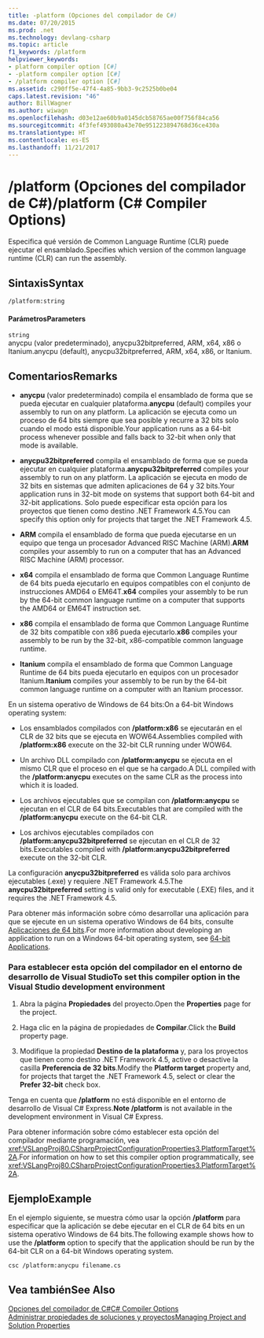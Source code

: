 ```yaml
---
title: -platform (Opciones del compilador de C#)
ms.date: 07/20/2015
ms.prod: .net
ms.technology: devlang-csharp
ms.topic: article
f1_keywords: /platform
helpviewer_keywords:
- platform compiler option [C#]
- -platform compiler option [C#]
- /platform compiler option [C#]
ms.assetid: c290ff5e-47f4-4a85-9bb3-9c2525b0be04
caps.latest.revision: "46"
author: BillWagner
ms.author: wiwagn
ms.openlocfilehash: d03e12ae60b9a0145dcb58765ae00f756f84ca56
ms.sourcegitcommit: 4f3fef493080a43e70e951223894768d36ce430a
ms.translationtype: HT
ms.contentlocale: es-ES
ms.lasthandoff: 11/21/2017
---
```

# <a name="platform-c-compiler-options"></a><span data-ttu-id="ac0b2-102">/platform (Opciones del compilador de C#)</span><span class="sxs-lookup"><span data-stu-id="ac0b2-102">/platform (C# Compiler Options)</span></span>
<span data-ttu-id="ac0b2-103">Especifica qué versión de Common Language Runtime (CLR) puede ejecutar el ensamblado.</span><span class="sxs-lookup"><span data-stu-id="ac0b2-103">Specifies which version of the common language runtime (CLR) can run the assembly.</span></span>  
  
## <a name="syntax"></a><span data-ttu-id="ac0b2-104">Sintaxis</span><span class="sxs-lookup"><span data-stu-id="ac0b2-104">Syntax</span></span>  
  
```console  
/platform:string  
```  
  
#### <a name="parameters"></a><span data-ttu-id="ac0b2-105">Parámetros</span><span class="sxs-lookup"><span data-stu-id="ac0b2-105">Parameters</span></span>  
 `string`  
 <span data-ttu-id="ac0b2-106">anycpu (valor predeterminado), anycpu32bitpreferred, ARM, x64, x86 o Itanium.</span><span class="sxs-lookup"><span data-stu-id="ac0b2-106">anycpu (default), anycpu32bitpreferred, ARM, x64, x86, or Itanium.</span></span>  
  
## <a name="remarks"></a><span data-ttu-id="ac0b2-107">Comentarios</span><span class="sxs-lookup"><span data-stu-id="ac0b2-107">Remarks</span></span>  
  
-   <span data-ttu-id="ac0b2-108">**anycpu** (valor predeterminado) compila el ensamblado de forma que se pueda ejecutar en cualquier plataforma.</span><span class="sxs-lookup"><span data-stu-id="ac0b2-108">**anycpu** (default) compiles your assembly to run on any platform.</span></span> <span data-ttu-id="ac0b2-109">La aplicación se ejecuta como un proceso de 64 bits siempre que sea posible y recurre a 32 bits solo cuando el modo está disponible.</span><span class="sxs-lookup"><span data-stu-id="ac0b2-109">Your application runs as a 64-bit process whenever possible and falls back to 32-bit when only that mode is available.</span></span>  
  
-   <span data-ttu-id="ac0b2-110">**anycpu32bitpreferred** compila el ensamblado de forma que se pueda ejecutar en cualquier plataforma.</span><span class="sxs-lookup"><span data-stu-id="ac0b2-110">**anycpu32bitpreferred** compiles your assembly to run on any platform.</span></span> <span data-ttu-id="ac0b2-111">La aplicación se ejecuta en modo de 32 bits en sistemas que admiten aplicaciones de 64 y 32 bits.</span><span class="sxs-lookup"><span data-stu-id="ac0b2-111">Your application runs in 32-bit mode on systems that support both 64-bit and 32-bit applications.</span></span> <span data-ttu-id="ac0b2-112">Solo puede especificar esta opción para los proyectos que tienen como destino .NET Framework 4.5.</span><span class="sxs-lookup"><span data-stu-id="ac0b2-112">You can specify this option only for projects that target the .NET Framework 4.5.</span></span>  
  
-   <span data-ttu-id="ac0b2-113">**ARM** compila el ensamblado de forma que pueda ejecutarse en un equipo que tenga un procesador Advanced RISC Machine (ARM).</span><span class="sxs-lookup"><span data-stu-id="ac0b2-113">**ARM** compiles your assembly to run on a computer that has an Advanced RISC Machine (ARM) processor.</span></span>  
  
-   <span data-ttu-id="ac0b2-114">**x64** compila el ensamblado de forma que Common Language Runtime de 64 bits pueda ejecutarlo en equipos compatibles con el conjunto de instrucciones AMD64 o EM64T.</span><span class="sxs-lookup"><span data-stu-id="ac0b2-114">**x64** compiles your assembly to be run by the 64-bit common language runtime on a computer that supports the AMD64 or EM64T instruction set.</span></span>  
  
-   <span data-ttu-id="ac0b2-115">**x86** compila el ensamblado de forma que Common Language Runtime de 32 bits compatible con x86 pueda ejecutarlo.</span><span class="sxs-lookup"><span data-stu-id="ac0b2-115">**x86** compiles your assembly to be run by the 32-bit, x86-compatible common language runtime.</span></span>  
  
-   <span data-ttu-id="ac0b2-116">**Itanium** compila el ensamblado de forma que Common Language Runtime de 64 bits pueda ejecutarlo en equipos con un procesador Itanium.</span><span class="sxs-lookup"><span data-stu-id="ac0b2-116">**Itanium** compiles your assembly to be run by the 64-bit common language runtime on a computer with an Itanium processor.</span></span>  
  
 <span data-ttu-id="ac0b2-117">En un sistema operativo de Windows de 64 bits:</span><span class="sxs-lookup"><span data-stu-id="ac0b2-117">On a 64-bit Windows operating system:</span></span>  
  
-   <span data-ttu-id="ac0b2-118">Los ensamblados compilados con **/platform:x86** se ejecutarán en el CLR de 32 bits que se ejecuta en WOW64.</span><span class="sxs-lookup"><span data-stu-id="ac0b2-118">Assemblies compiled with **/platform:x86** execute on the 32-bit CLR running under WOW64.</span></span>  
  
-   <span data-ttu-id="ac0b2-119">Un archivo DLL compilado con **/platform:anycpu** se ejecuta en el mismo CLR que el proceso en el que se ha cargado.</span><span class="sxs-lookup"><span data-stu-id="ac0b2-119">A DLL compiled with the **/platform:anycpu** executes on the same CLR as the process into which it is loaded.</span></span>  
  
-   <span data-ttu-id="ac0b2-120">Los archivos ejecutables que se compilan con **/platform:anycpu** se ejecutan en el CLR de 64 bits.</span><span class="sxs-lookup"><span data-stu-id="ac0b2-120">Executables that are compiled with the **/platform:anycpu** execute on the 64-bit CLR.</span></span>  
  
-   <span data-ttu-id="ac0b2-121">Los archivos ejecutables compilados con **/platform:anycpu32bitpreferred** se ejecutan en el CLR de 32 bits.</span><span class="sxs-lookup"><span data-stu-id="ac0b2-121">Executables compiled with **/platform:anycpu32bitpreferred** execute on the 32-bit CLR.</span></span>  
  
 <span data-ttu-id="ac0b2-122">La configuración **anycpu32bitpreferred** es válida solo para archivos ejecutables (.exe) y requiere .NET Framework 4.5.</span><span class="sxs-lookup"><span data-stu-id="ac0b2-122">The **anycpu32bitpreferred** setting is valid only for executable (.EXE) files, and it requires the .NET Framework 4.5.</span></span>  
  
 <span data-ttu-id="ac0b2-123">Para obtener más información sobre cómo desarrollar una aplicación para que se ejecute en un sistema operativo Windows de 64 bits, consulte [Aplicaciones de 64 bits](../../../framework/64-bit-apps.md).</span><span class="sxs-lookup"><span data-stu-id="ac0b2-123">For more information about developing an application to run on a Windows 64-bit operating system, see [64-bit Applications](../../../framework/64-bit-apps.md).</span></span>  
  
### <a name="to-set-this-compiler-option-in-the-visual-studio-development-environment"></a><span data-ttu-id="ac0b2-124">Para establecer esta opción del compilador en el entorno de desarrollo de Visual Studio</span><span class="sxs-lookup"><span data-stu-id="ac0b2-124">To set this compiler option in the Visual Studio development environment</span></span>  
  
1.  <span data-ttu-id="ac0b2-125">Abra la página **Propiedades** del proyecto.</span><span class="sxs-lookup"><span data-stu-id="ac0b2-125">Open the **Properties** page for the project.</span></span>  
  
2.  <span data-ttu-id="ac0b2-126">Haga clic en la página de propiedades de **Compilar**.</span><span class="sxs-lookup"><span data-stu-id="ac0b2-126">Click the **Build** property page.</span></span>  
  
3.  <span data-ttu-id="ac0b2-127">Modifique la propiedad **Destino de la plataforma** y, para los proyectos que tienen como destino .NET Framework 4.5, active o desactive la casilla **Preferencia de 32 bits**.</span><span class="sxs-lookup"><span data-stu-id="ac0b2-127">Modify the **Platform target** property and, for projects that target the .NET Framework 4.5, select or clear the **Prefer 32-bit** check box.</span></span>  
  
 <span data-ttu-id="ac0b2-128">Tenga en cuenta que **/platform** no está disponible en el entorno de desarrollo de Visual C# Express.</span><span class="sxs-lookup"><span data-stu-id="ac0b2-128">**Note /platform** is not available in the development environment in Visual C# Express.</span></span>  
  
 <span data-ttu-id="ac0b2-129">Para obtener información sobre cómo establecer esta opción del compilador mediante programación, vea <xref:VSLangProj80.CSharpProjectConfigurationProperties3.PlatformTarget%2A>.</span><span class="sxs-lookup"><span data-stu-id="ac0b2-129">For information on how to set this compiler option programmatically, see <xref:VSLangProj80.CSharpProjectConfigurationProperties3.PlatformTarget%2A>.</span></span>  
  
## <a name="example"></a><span data-ttu-id="ac0b2-130">Ejemplo</span><span class="sxs-lookup"><span data-stu-id="ac0b2-130">Example</span></span>  
 <span data-ttu-id="ac0b2-131">En el ejemplo siguiente, se muestra cómo usar la opción **/platform** para especificar que la aplicación se debe ejecutar en el CLR de 64 bits en un sistema operativo Windows de 64 bits.</span><span class="sxs-lookup"><span data-stu-id="ac0b2-131">The following example shows how to use the **/platform** option to specify that the application should be run by the 64-bit CLR on a 64-bit Windows operating system.</span></span>  
  
```console  
csc /platform:anycpu filename.cs  
```  
  
## <a name="see-also"></a><span data-ttu-id="ac0b2-132">Vea también</span><span class="sxs-lookup"><span data-stu-id="ac0b2-132">See Also</span></span>  
 [<span data-ttu-id="ac0b2-133">Opciones del compilador de C#</span><span class="sxs-lookup"><span data-stu-id="ac0b2-133">C# Compiler Options</span></span>](index.md)  
 [<span data-ttu-id="ac0b2-134">Administrar propiedades de soluciones y proyectos</span><span class="sxs-lookup"><span data-stu-id="ac0b2-134">Managing Project and Solution Properties</span></span>](/visualstudio/ide/managing-project-and-solution-properties)
